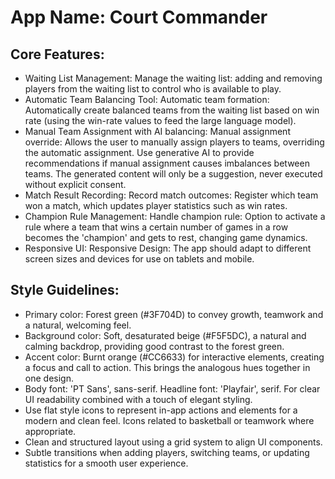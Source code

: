 # **App Name**: Court Commander

## Core Features:

- Waiting List Management: Manage the waiting list: adding and removing players from the waiting list to control who is available to play.
- Automatic Team Balancing Tool: Automatic team formation: Automatically create balanced teams from the waiting list based on win rate (using the win-rate values to feed the large language model).
- Manual Team Assignment with AI balancing: Manual assignment override: Allows the user to manually assign players to teams, overriding the automatic assignment. Use generative AI to provide recommendations if manual assignment causes imbalances between teams. The generated content will only be a suggestion, never executed without explicit consent.
- Match Result Recording: Record match outcomes: Register which team won a match, which updates player statistics such as win rates.
- Champion Rule Management: Handle champion rule: Option to activate a rule where a team that wins a certain number of games in a row becomes the 'champion' and gets to rest, changing game dynamics.
- Responsive UI: Responsive Design: The app should adapt to different screen sizes and devices for use on tablets and mobile.

## Style Guidelines:

- Primary color: Forest green (#3F704D) to convey growth, teamwork and a natural, welcoming feel.
- Background color: Soft, desaturated beige (#F5F5DC), a natural and calming backdrop, providing good contrast to the forest green.
- Accent color: Burnt orange (#CC6633) for interactive elements, creating a focus and call to action. This brings the analogous hues together in one design.
- Body font: 'PT Sans', sans-serif. Headline font: 'Playfair', serif. For clear UI readability combined with a touch of elegant styling.
- Use flat style icons to represent in-app actions and elements for a modern and clean feel. Icons related to basketball or teamwork where appropriate.
- Clean and structured layout using a grid system to align UI components.
- Subtle transitions when adding players, switching teams, or updating statistics for a smooth user experience.
